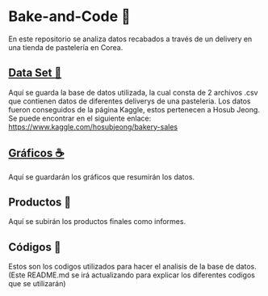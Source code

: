 # Bake-and-Code :croissant:

En este repositorio se analiza datos recabados a través de un delivery en una tienda de pastelería en Corea.

## [Data Set :pretzel:](https://www.kaggle.com/hosubjeong/bakery-sales)

Aquí se guarda la base de datos utilizada, la cual consta de 2 archivos .csv que contienen datos de diferentes deliverys de una pasteleria. Los datos fueron conseguidos de la página Kaggle, estos pertenecen a Hosub Jeong. Se puede encontrar en el siguiente enlace: <https://www.kaggle.com/hosubjeong/bakery-sales>

## [Gráficos :coffee:](https://beitey.github.io/Bake-and-Code/Graficos/ "Graphics")

Aquí se guardarán los gráficos que resumirán los datos.

## Productos :cookie:

Aquí se subirán los productos finales como informes.

## Códigos :bagel:

Estos son los codigos utilizados para hacer el analisis de la base de datos. (Este README.md se irá actualizando para explicar los diferentes codigos que se utilizarán)

